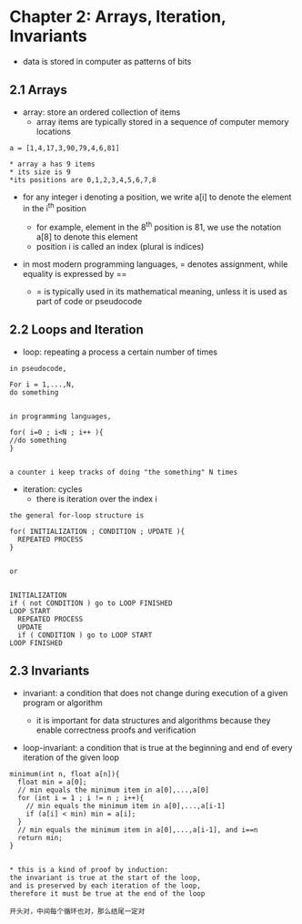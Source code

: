 # Chapter 2: Arrays, Iteration, Invariants
- data is stored in computer as patterns of bits

## 2.1 Arrays
- array: store an ordered collection of items
  - array items are typically stored in a sequence of computer memory locations
```
a = [1,4,17,3,90,79,4,6,81]

* array a has 9 items
* its size is 9
*its positions are 0,1,2,3,4,5,6,7,8

```
- for any integer i denoting a position, we write a[i] to denote the element in the i<sup>th</sup> position
  - for example, element in the 8<sup>th</sup> position is 81, we use the notation a[8] to denote this element
  - position i is called an index (plural is indices)
 
- in most modern programming languages, = denotes assignment, while equality is expressed by ==
  - = is typically used in its mathematical meaning, unless it is used as part of code or pseudocode

## 2.2 Loops and Iteration
- loop: repeating a process a certain number of times
```
in pseudocode,

For i = 1,...,N,
do something


in programming languages,

for( i=0 ; i<N ; i++ ){
//do something
}


a counter i keep tracks of doing "the something" N times

```
- iteration: cycles
  - there is iteration over the index i

```
the general for-loop structure is

for( INITIALIZATION ; CONDITION ; UPDATE ){
  REPEATED PROCESS
}


or


INITIALIZATION
if ( not CONDITION ) go to LOOP FINISHED
LOOP START
  REPEATED PROCESS
  UPDATE
  if ( CONDITION ) go to LOOP START
LOOP FINISHED

```

## 2.3 Invariants
- invariant: a condition that does not change during execution of a given program or algorithm
  - it is important for data structures and algorithms because they enable correctness proofs and verification

- loop-invariant: a condition that is true at the beginning and end of every iteration of the given loop
```
minimum(int n, float a[n]){
  float min = a[0];
  // min equals the minimum item in a[0],...,a[0]
  for (int i = 1 ; i != n ; i++){
    // min equals the minimum item in a[0],...,a[i-1]
    if (a[i] < min) min = a[i];
  }
  // min equals the minimum item in a[0],...,a[i-1], and i==n
  return min;
}


* this is a kind of proof by induction:
the invariant is true at the start of the loop,
and is preserved by each iteration of the loop,
therefore it must be true at the end of the loop

开头对，中间每个循环也对，那么结尾一定对

```
